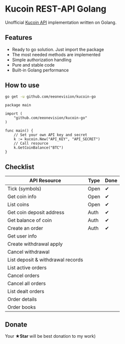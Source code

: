 # Kucoin REST-API Golang
Unofficial [Kucoin API](https://kucoinapidocs.docs.apiary.io/) implementation written on Golang.

## Features
- Ready to go solution. Just import the package
- The most needed methods are implemented
- Simple authorization handling
- Pure and stable code
- Built-in Golang performance

## How to use
```bash
go get -u github.com/eeonevision/kucoin-go
```
```golang
package main

import (
	"github.com/eeonevision/kucoin-go"
)

func main() {
	// Set your own API key and secret
	k := kucoin.New("API_KEY", "API_SECRET")
	// Call resource
	k.GetCoinBalance("BTC")
}
```
## Checklist
| API Resource | Type | Done  |
| -------------| ----- | ----- |
| Tick (symbols) | Open    | ✔ |
| Get coin info | Open | ✔ |
| List coins | Open    | ✔ |
| Get coin deposit address | Auth | ✔ |
| Get balance of coin | Auth | ✔ |
| Create an order | Auth | ✔ |
| Get user info |  |
| Create withdrawal apply |  |
| Cancel withdrawal |  |
| List deposit & withdrawal records |  |
| List active orders |  |
| Cancel orders |  |
| Cancel all orders |  |
| List dealt orders |  |
| Order details |  |
| Order books |  |

## Donate
Your **★Star** will be best donation to my work)
